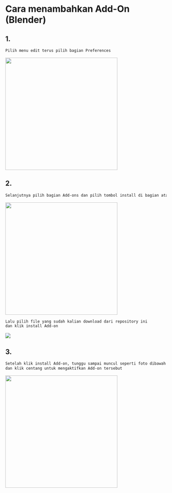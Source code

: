 # Cara menambahkan Add-On (Blender)

## 1. 
```bash 
Pilih menu edit terus pilih bagian Preferences
```
<img src="https://i.ibb.co/6PjcsnH/Group-1.png" height="350px">

## 2. 
```bash 
Selanjutnya pilih bagian Add-ons dan pilih tombol install di bagian atas
```
<img src="https://i.ibb.co/4mCvWNX/Group-2.png" height="350px">

```bash 
Lalu pilih file yang sudah kalian download dari repository ini
dan klik install Add-on
```
<img src="https://i.ibb.co/mS97pQR/Group-4.png" widtht="450px">

## 3. 
```bash 
Setelah klik install Add-on, tunggu sampai muncul seperti foto dibawah
dan klik centang untuk mengaktifkan Add-on tersebut
```
<img src="https://i.ibb.co/bKbK7zz/Group-3.png" height="350px">
